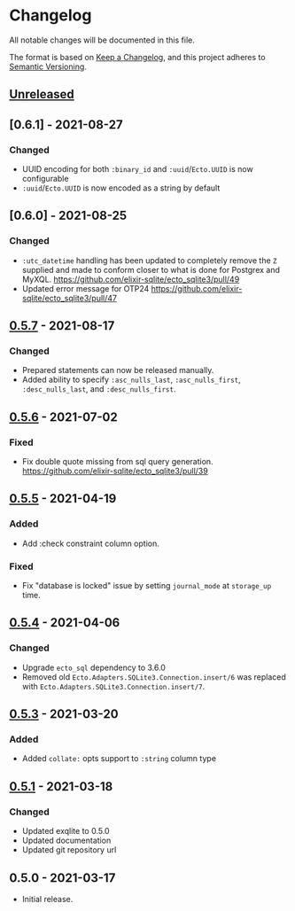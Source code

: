 # Changelog

All notable changes will be documented in this file.

The format is based on [Keep a Changelog][keepachangelog], and this project
adheres to [Semantic Versioning][semver].

## [Unreleased]

## [0.6.1] - 2021-08-27
### Changed
- UUID encoding for both `:binary_id` and `:uuid`/`Ecto.UUID` is now configurable
- `:uuid`/`Ecto.UUID` is now encoded as a string by default


## [0.6.0] - 2021-08-25
### Changed
- `:utc_datetime` handling has been updated to completely remove the `Z` supplied and
  made to conform closer to what is done for Postgrex and MyXQL. https://github.com/elixir-sqlite/ecto_sqlite3/pull/49
- Updated error message for OTP24 https://github.com/elixir-sqlite/ecto_sqlite3/pull/47


## [0.5.7] - 2021-08-17
### Changed
- Prepared statements can now be released manually.
- Added ability to specify `:asc_nulls_last`, `:asc_nulls_first`, `:desc_nulls_last`,
  and `:desc_nulls_first`.

## [0.5.6] - 2021-07-02
### Fixed
- Fix double quote missing from sql query generation. https://github.com/elixir-sqlite/ecto_sqlite3/pull/39


## [0.5.5] - 2021-04-19
### Added
- Add :check constraint column option.

### Fixed
- Fix "database is locked" issue by setting `journal_mode` at `storage_up` time.


## [0.5.4] - 2021-04-06
### Changed
- Upgrade `ecto_sql` dependency to 3.6.0
- Removed old `Ecto.Adapters.SQLite3.Connection.insert/6` was replaced with
  `Ecto.Adapters.SQLite3.Connection.insert/7`.


## [0.5.3] - 2021-03-20
### Added
- Added `collate:` opts support to `:string` column type


## [0.5.1] - 2021-03-18
### Changed
- Updated exqlite to 0.5.0
- Updated documentation
- Updated git repository url


## 0.5.0 - 2021-03-17
- Initial release.


[keepachangelog]: <https://keepachangelog.com/en/1.0.0/>
[semver]: <https://semver.org/spec/v2.0.0.html>
[Unreleased]: https://github.com/elixir-sqlite/ecto_sqlite3/compare/v0.5.7...HEAD
[0.5.7]: https://github.com/elixir-sqlite/ecto_sqlite3/compare/v0.5.6...v0.5.7
[0.5.6]: https://github.com/elixir-sqlite/ecto_sqlite3/compare/v0.5.5...v0.5.6
[0.5.5]: https://github.com/elixir-sqlite/ecto_sqlite3/compare/v0.5.4...v0.5.5
[0.5.4]: https://github.com/elixir-sqlite/ecto_sqlite3/compare/v0.5.3...v0.5.4
[0.5.3]: https://github.com/elixir-sqlite/ecto_sqlite3/compare/v0.5.1...v0.5.3
[0.5.1]: https://github.com/elixir-sqlite/ecto_sqlite3/compare/v0.5.0...v0.5.1
